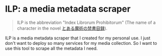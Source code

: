 # ILP: a media metadata scraper

> ILP is the abbreviation "Index Librorum Prohibitorum" (The name of a character in the novel [とある魔術の禁書目録](https://toaru-project.com)).

ILP is a media metadata scraper that I created for my personal use. I just don't want to deploy so many services for my media collection. So I want to use this tool to scrape all the metadata I need.